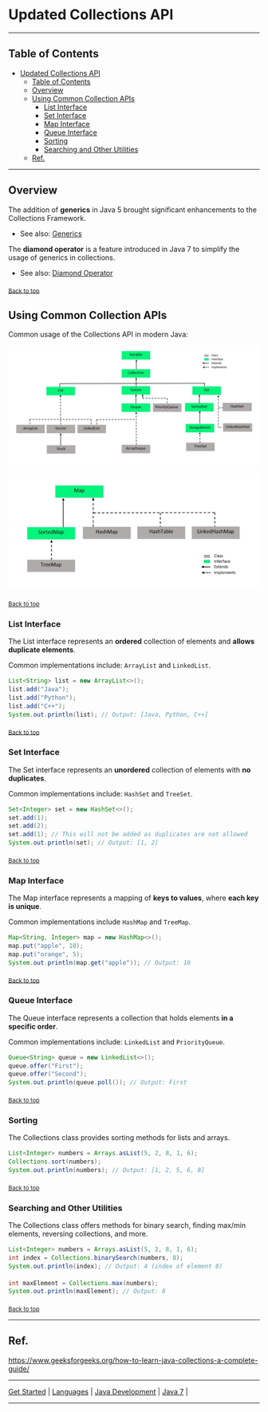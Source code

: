 # Updated Collections API

---

## Table of Contents
<!-- TOC -->
* [Updated Collections API](#updated-collections-api)
  * [Table of Contents](#table-of-contents)
  * [Overview](#overview)
  * [Using Common Collection APIs](#using-common-collection-apis)
    * [List Interface](#list-interface)
    * [Set Interface](#set-interface)
    * [Map Interface](#map-interface)
    * [Queue Interface](#queue-interface)
    * [Sorting](#sorting)
    * [Searching and Other Utilities](#searching-and-other-utilities)
  * [Ref.](#ref)
<!-- TOC -->

---

## Overview

The addition of **generics** in Java 5 brought significant enhancements to the Collections Framework.

- See also: [Generics](../java-5/generics.md)

The **diamond operator** is a feature introduced in Java 7 to simplify the usage of generics in collections.

- See also: [Diamond Operator](diamond-operator.md)

<sub>[Back to top](#table-of-contents)</sub>

## Using Common Collection APIs

Common usage of the Collections API in modern Java:

![img.png](../../../../../img/collections-hierarchy.png)

![img.png](../../../../../img/collections-hierarchy-map.png)


<sub>[Back to top](#table-of-contents)</sub>

### List Interface

The List interface represents an **ordered** collection of elements and **allows duplicate elements**. 

Common implementations include: `ArrayList` and `LinkedList`.

```java
List<String> list = new ArrayList<>();
list.add("Java");
list.add("Python");
list.add("C++");
System.out.println(list); // Output: [Java, Python, C++]
```

<sub>[Back to top](#table-of-contents)</sub>

### Set Interface

The Set interface represents an **unordered** collection of elements with **no duplicates**. 

Common implementations include: `HashSet` and `TreeSet`.

```java
Set<Integer> set = new HashSet<>();
set.add(1);
set.add(2);
set.add(1); // This will not be added as duplicates are not allowed
System.out.println(set); // Output: [1, 2]
```

<sub>[Back to top](#table-of-contents)</sub>


### Map Interface

The Map interface represents a mapping of **keys to values**, where **each key is unique**. 

Common implementations include `HashMap` and `TreeMap`.

```java
Map<String, Integer> map = new HashMap<>();
map.put("apple", 10);
map.put("orange", 5);
System.out.println(map.get("apple")); // Output: 10
```

<sub>[Back to top](#table-of-contents)</sub>


### Queue Interface

The Queue interface represents a collection that holds elements **in a specific order**. 

Common implementations include: `LinkedList` and `PriorityQueue`.

```java
Queue<String> queue = new LinkedList<>();
queue.offer("First");
queue.offer("Second");
System.out.println(queue.poll()); // Output: First
```

<sub>[Back to top](#table-of-contents)</sub>


### Sorting

The Collections class provides sorting methods for lists and arrays.

```java
List<Integer> numbers = Arrays.asList(5, 2, 8, 1, 6);
Collections.sort(numbers);
System.out.println(numbers); // Output: [1, 2, 5, 6, 8]
```

<sub>[Back to top](#table-of-contents)</sub>



### Searching and Other Utilities

The Collections class offers methods for binary search, finding max/min elements, reversing collections, and more.

```java
List<Integer> numbers = Arrays.asList(5, 2, 8, 1, 6);
int index = Collections.binarySearch(numbers, 8);
System.out.println(index); // Output: 4 (index of element 8)

int maxElement = Collections.max(numbers);
System.out.println(maxElement); // Output: 8
```


<sub>[Back to top](#table-of-contents)</sub>


---

## Ref.

https://www.geeksforgeeks.org/how-to-learn-java-collections-a-complete-guide/

---

[Get Started](../../../../../get-started.md) |
[Languages](../../../../../get-started.md#languages) |
[Java Development](../develop.md#reflection-and-dynamic-class-loading) |
[Java 7](../versions.md#java-7) |

---
